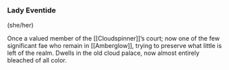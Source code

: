 ### Lady Eventide
(she/her)

Once a valued member of the [[Cloudspinner]]’s court; now one of the few significant fae who remain in [[Amberglow]], trying to preserve what little is left of the realm. Dwells in the old cloud palace, now almost entirely bleached of all color.